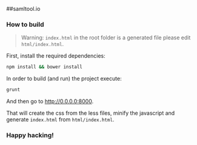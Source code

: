 ##samltool.io

### How to build

> Warning: `index.html` in the root folder is a generated file please edit `html/index.html`.

First, install the required dependencies:

```sh
npm install && bower install
```

In order to build (and run) the project execute:

```sh
grunt
```

And then go to http://0.0.0.0:8000.

That will create the css from the less files, minify the javascript and generate `index.html` from `html/index.html`. 


### Happy hacking!


